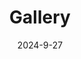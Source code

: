 ---
title: 'Gallery'
date: 2024-9-27
type: landing

design:
  spacing: '5rem'

# Page sections
sections:
  - block: markdown
    content:
      title: 2023
      text: |-
        Use this area to speak to your mission. I'm a research scientist in the Moonshot team at DeepMind. I blog about machine learning, deep learning, and moonshots.

        I apply a range of qualitative and quantitative methods to comprehensively investigate the role of science and technology in the economy.
        :::{figure-md}
        ![fishy](powellgroup.jpg){width=200px}

        This is a caption in __*Markdown*__
        :::
        Please reach out to collaborate 😃
---